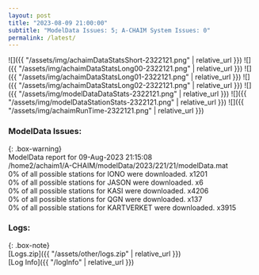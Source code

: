 ```yaml
---
layout: post
title: "2023-08-09 21:00:00"
subtitle: "ModelData Issues: 5; A-CHAIM System Issues: 0"
permalink: /latest/
---
```


![]({{ "/assets/img/achaimDataStatsShort-2322121.png" | relative_url }})
![]({{ "/assets/img/achaimDataStatsLong00-2322121.png" | relative_url }})
![]({{ "/assets/img/achaimDataStatsLong01-2322121.png" | relative_url }})
![]({{ "/assets/img/achaimDataStatsLong02-2322121.png" | relative_url }})
![]({{ "/assets/img/modelDataDataStats-2322121.png" | relative_url }})
![]({{ "/assets/img/modelDataStationStats-2322121.png" | relative_url }})
![]({{ "/assets/img/achaimRunTime-2322121.png" | relative_url }})


### ModelData Issues:  
  
{: .box-warning}  
 ModelData report for 09-Aug-2023 21:15:08   
 /home2/achaim1/A-CHAIM/modelData/2023/221/21/modelData.mat   
 0% of all possible stations for IONO were downloaded. x1201   
 0% of all possible stations for JASON were downloaded. x6   
 0% of all possible stations for KASI were downloaded. x4206   
 0% of all possible stations for QGN were downloaded. x137   
 0% of all possible stations for KARTVERKET were downloaded. x3915   
  


### Logs:  
  
{: .box-note}  
[Logs.zip]({{ "/assets/other/logs.zip" | relative_url }})  
[Log Info]({{ "/logInfo" | relative_url }})  
